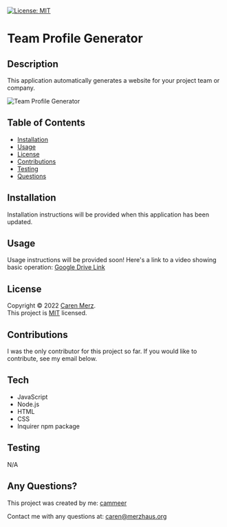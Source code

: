 [![License: MIT](https://img.shields.io/badge/License-MIT-yellow.svg)](https://opensource.org/licenses/MIT)
# Team Profile Generator
  ## Description
  This application automatically generates a website for your project team or company.

![Team Profile Generator](teamprofile.png)
  ## Table of Contents
  * [Installation](#installation)
  * [Usage](#usage)
  * [License](#license)
  * [Contributions](#contributions)
  * [Testing](#testing)
  * [Questions](#questions)
  
  ## Installation
  Installation instructions will be provided when this application has been updated.
  
  ## Usage
  Usage instructions will be provided soon! Here's a link to a video showing basic operation: [Google Drive Link](https://drive.google.com/)
 
  ## License
 Copyright © 2022 [Caren Merz](https://github.com/cammeer). <br />
This project is [MIT](https://github.com/cammeer/next-progress-bar/blob/main/LICENSE) licensed.
  
  ## Contributions
  I was the only contributor for this project so far. If you would like to contribute, see my email below.
 
  ## Tech
  * JavaScript
  * Node.js
  * HTML
  * CSS
  * Inquirer npm package
  
  ## Testing
  N/A
  
  ## Any Questions?
  This project was created by me: [cammeer](https://github.com/cammeer)
  
  Contact me with any questions at: [caren@merzhaus.org](caren@merzhaus.org)